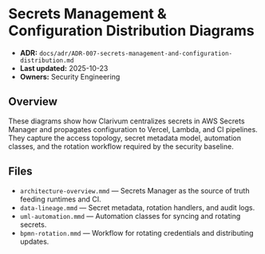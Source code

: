 # Secrets Management & Configuration Distribution Diagrams
- **ADR:** `docs/adr/ADR-007-secrets-management-and-configuration-distribution.md`
- **Last updated:** 2025-10-23
- **Owners:** Security Engineering

## Overview
These diagrams show how Clarivum centralizes secrets in AWS Secrets Manager and propagates configuration to Vercel, Lambda, and CI pipelines. They capture the access topology, secret metadata model, automation classes, and the rotation workflow required by the security baseline.

## Files
- `architecture-overview.mmd` — Secrets Manager as the source of truth feeding runtimes and CI.
- `data-lineage.mmd` — Secret metadata, rotation handlers, and audit logs.
- `uml-automation.mmd` — Automation classes for syncing and rotating secrets.
- `bpmn-rotation.mmd` — Workflow for rotating credentials and distributing updates.
